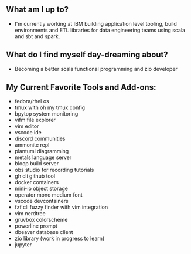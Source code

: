 ## What am I up to?
* I'm currently working at IBM building application level tooling, build environments and ETL
  libraries for data engineering teams using scala and sbt and spark. 

## What do I find myself day-dreaming about?
* Becoming a better scala functional programming and zio developer

## My Current Favorite Tools and Add-ons:
* fedora/rhel os
* tmux with oh my tmux config
* bpytop system monitoring
* vifm file explorer
* vim editor
* vscode ide
* discord communities
* ammonite repl
* plantuml diagramming
* metals language server
* bloop build server
* obs studio for recording tutorials
* gh cli github tool
* docker containers
* mini-io object storage
* operator mono medium font
* vscode devcontainers
* fzf cli fuzzy finder with vim integration
* vim nerdtree
* gruvbox colorscheme
* powerline prompt
* dbeaver database client
* zio library (work in progress to learn)
* jupyter

<!--
**robbyki/robbyki** is a ✨ _special_ ✨ repository because its `README.md` (this file) appears on your GitHub profile.

Here are some ideas to get you started:

- 🔭 I’m currently working on ...
- 🌱 I’m currently learning ...
- 👯 I’m looking to collaborate on ...
- 🤔 I’m looking for help with ...
- 💬 Ask me about ...
- 📫 How to reach me: ...
- 😄 Pronouns: ...
- ⚡ Fun fact: ...
-->
